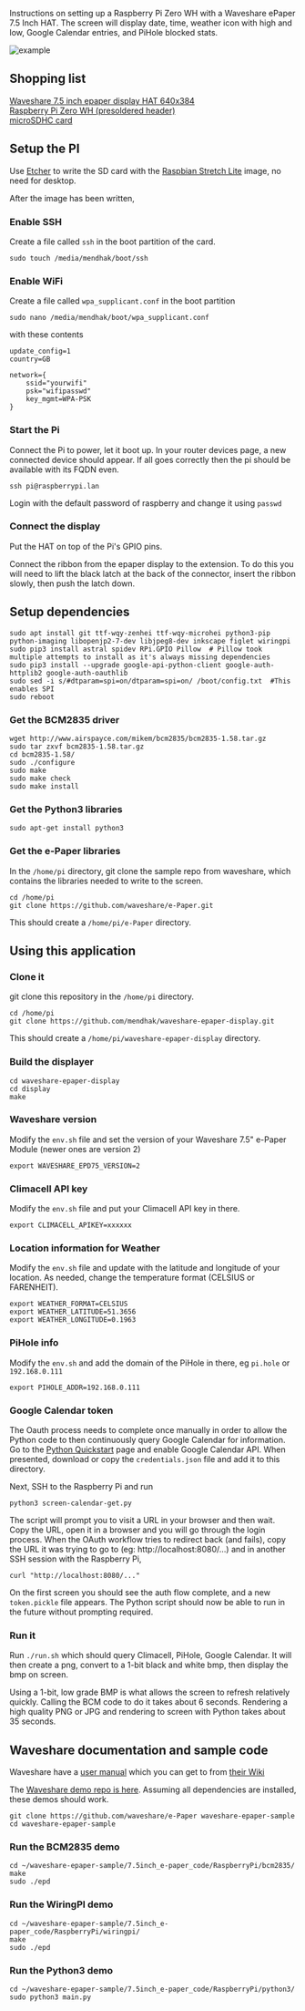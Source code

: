Instructions on setting up a Raspberry Pi Zero WH with a Waveshare ePaper 7.5 Inch HAT. 
The screen will display date, time, weather icon with high and low, Google Calendar entries, and PiHole blocked stats.

![example](display.jpg)

## Shopping list

[Waveshare 7.5 inch epaper display HAT 640x384](https://www.amazon.co.uk/gp/product/B075R4QY3L/)  
[Raspberry Pi Zero WH (presoldered header)](https://www.amazon.co.uk/gp/product/B07BHMRTTY/)  
[microSDHC card](https://www.amazon.co.uk/gp/product/B073K14CVB)

## Setup the PI

Use [Etcher](https://etcher.io) to write the SD card with the [Raspbian Stretch Lite](https://www.raspberrypi.org/downloads/raspbian/) image, no need for desktop.

After the image has been written,

### Enable SSH 

Create a file called `ssh` in the boot partition of the card.

    sudo touch /media/mendhak/boot/ssh

### Enable WiFi

Create a file called `wpa_supplicant.conf` in the boot partition 

    sudo nano /media/mendhak/boot/wpa_supplicant.conf

with these contents    


    update_config=1
    country=GB

    network={
        ssid="yourwifi"
        psk="wifipasswd"
        key_mgmt=WPA-PSK
    }


### Start the Pi

Connect the Pi to power, let it boot up.  In your router devices page, a new connected device should appear.  If all goes correctly then the pi should be available with its FQDN even.

    ssh pi@raspberrypi.lan

Login with the default password of raspberry and change it using `passwd`

### Connect the display

Put the HAT on top of the Pi's GPIO pins.  

Connect the ribbon from the epaper display to the extension.  To do this you will need to lift the black latch at the back of the connector, insert the ribbon slowly, then push the latch down. 


## Setup dependencies

    sudo apt install git ttf-wqy-zenhei ttf-wqy-microhei python3-pip python-imaging libopenjp2-7-dev libjpeg8-dev inkscape figlet wiringpi
    sudo pip3 install astral spidev RPi.GPIO Pillow  # Pillow took multiple attempts to install as it's always missing dependencies
    sudo pip3 install --upgrade google-api-python-client google-auth-httplib2 google-auth-oauthlib
    sudo sed -i s/#dtparam=spi=on/dtparam=spi=on/ /boot/config.txt  #This enables SPI
    sudo reboot

### Get the BCM2835 driver

    wget http://www.airspayce.com/mikem/bcm2835/bcm2835-1.58.tar.gz
    sudo tar zxvf bcm2835-1.58.tar.gz
    cd bcm2835-1.58/
    sudo ./configure
    sudo make
    sudo make check
    sudo make install



### Get the Python3 libraries

    sudo apt-get install python3
    

### Get the e-Paper libraries

In the `/home/pi` directory, git clone the sample repo from waveshare, which contains the libraries needed to write to the screen. 

    cd /home/pi
    git clone https://github.com/waveshare/e-Paper.git

This should create a `/home/pi/e-Paper` directory.  

## Using this application

### Clone it

git clone this repository in the `/home/pi` directory.

    cd /home/pi
    git clone https://github.com/mendhak/waveshare-epaper-display.git
    
This should create a `/home/pi/waveshare-epaper-display` directory. 

### Build the displayer

    cd waveshare-epaper-display
    cd display
    make

### Waveshare version

Modify the `env.sh` file and set the version of your Waveshare 7.5" e-Paper Module  (newer ones are version 2)

    export WAVESHARE_EPD75_VERSION=2


### Climacell API key

Modify the `env.sh` file and put your Climacell API key in there. 

    export CLIMACELL_APIKEY=xxxxxx

### Location information for Weather

Modify the `env.sh` file and update with the latitude and longitude of your location. As needed, change the temperature format (CELSIUS or FARENHEIT).

    export WEATHER_FORMAT=CELSIUS
    export WEATHER_LATITUDE=51.3656
    export WEATHER_LONGITUDE=0.1963

### PiHole info

Modify the `env.sh` and add the domain of the PiHole in there, eg `pi.hole` or `192.168.0.111`

    export PIHOLE_ADDR=192.168.0.111


### Google Calendar token

The Oauth process needs to complete once manually in order to allow the Python code to then continuously query Google Calendar for information. 
Go to the [Python Quickstart](https://developers.google.com/calendar/quickstart/python) page and enable Google Calendar API.  When presented, download or copy the `credentials.json` file and add it to this directory. 

Next, SSH to the Raspberry Pi and run

    python3 screen-calendar-get.py

The script will prompt you to visit a URL in your browser and then wait.  Copy the URL, open it in a browser and you will go through the login process.  When the OAuth workflow tries to redirect back (and fails), copy the URL it was trying to go to (eg: http://localhost:8080/...) and in another SSH session with the Raspberry Pi, 

    curl "http://localhost:8080/..." 

On the first screen you should see the auth flow complete, and a new `token.pickle` file appears.  The Python script should now be able to run in the future without prompting required.  



### Run it

Run `./run.sh` which should query Climacell, PiHole, Google Calendar.  It will then create a png, convert to a 1-bit black and white bmp, then display the bmp on screen. 

Using a 1-bit, low grade BMP is what allows the screen to refresh relatively quickly. Calling the BCM code to do it takes about 6 seconds. 
Rendering a high quality PNG or JPG and rendering to screen with Python takes about 35 seconds.  




## Waveshare documentation and sample code

Waveshare have a [user manual](https://www.waveshare.com/w/upload/7/74/7.5inch-e-paper-hat-user-manual-en.pdf) which you can get to from [their Wiki](https://www.waveshare.com/wiki/7.5inch_e-Paper_HAT)


The [Waveshare demo repo is here](https://github.com/waveshare/e-Paper).  Assuming all dependencies are installed, these demos should work.  

    git clone https://github.com/waveshare/e-Paper waveshare-epaper-sample
    cd waveshare-epaper-sample





### Run the BCM2835 demo


    cd ~/waveshare-epaper-sample/7.5inch_e-paper_code/RaspberryPi/bcm2835/
    make
    sudo ./epd


### Run the WiringPI demo

    cd ~/waveshare-epaper-sample/7.5inch_e-paper_code/RaspberryPi/wiringpi/
    make
    sudo ./epd

### Run the Python3 demo

    cd ~/waveshare-epaper-sample/7.5inch_e-paper_code/RaspberryPi/python3/
    sudo python3 main.py
